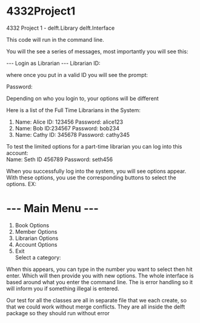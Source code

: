 # 4332Project1
4332 Project 1 - delft.Library delft.Interface

This code will run in the command line. 

You will the see a series of messages, most importantly you will see this:

--- Login as Librarian ---
Librarian ID: 

where once you put in a valid ID you will see the prompt:

Password: 

Depending on who you login to, your options will be different

Here is a list of the Full Time Librarians in the System:
1. Name: Alice  ID: 123456  Password: alice123
2. Name: Bob  ID:234567  Password: bob234
3. Name: Cathy  ID: 345678  Password: cathy345<br>

To test the limited options for a part-time librarian you can log into this account: <br>
Name: Seth  ID 456789  Password: seth456

When you successfully log into the system, you will see options appear.
With these options, you use the corresponding buttons to select the options.
EX: 
# --- Main Menu ---
1. Book Options
2. Member Options
3. Librarian Options
4. Account Options
5. Exit<br>
Select a category:

When this appears, you can type in the number you want to select then hit enter. Which will then provide you with new options.
The whole interface is based around what you enter the command line.
The is error handling so it will inform you if something illegal is entered.

Our test for all the classes are all in separate file that we each create, so that we could work without merge conflicts.
They are all inside the delft package so they should run without error
